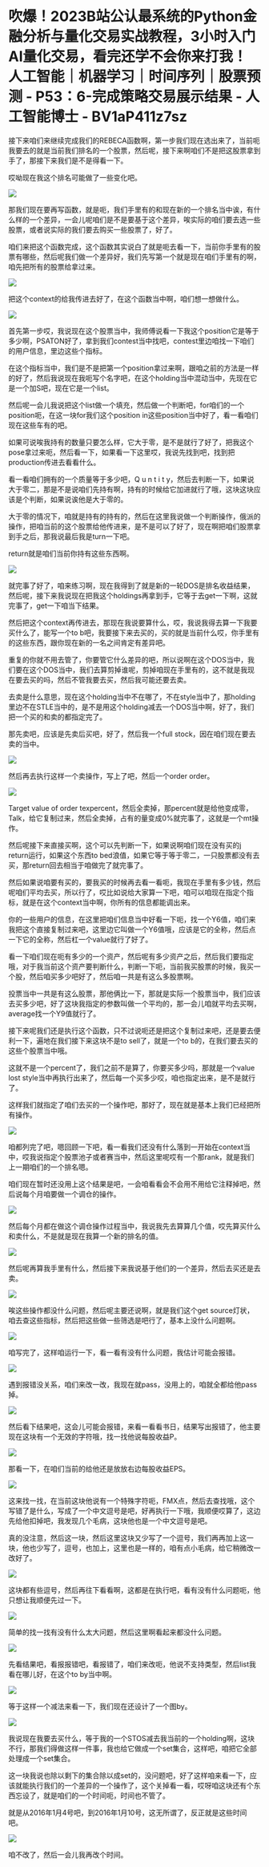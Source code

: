 # 吹爆！2023B站公认最系统的Python金融分析与量化交易实战教程，3小时入门AI量化交易，看完还学不会你来打我！人工智能｜机器学习｜时间序列｜股票预测 - P53：6-完成策略交易展示结果 - 人工智能博士 - BV1aP411z7sz

接下来咱们来继续完成我们的REBECA函数啊，第一步我们现在选出来了，当前呃我要去的就是当前我们排名的一个股票，然后呢，接下来啊咱们不是把这股票拿到手了，那接下来我们是不是得看一下。

哎呦现在我这个排名可能做了一些变化吧。

![](img/3f1362c0bd4cf51547a62a77f7bf3796_1.png)

那我们现在要再写函数，就是呃，我们手里有的和现在新的一个排名当中诶，有什么样的一个差异，一会儿呢咱们是不是要基于这个差异，唉实际的咱们要去选一些股票，或者说实际的我们要去购买一些股票了，好了。

咱们来把这个函数完成，这个函数其实说白了就是呃去看一下，当前你手里有的股票有哪些，然后呢我们做一个差异好，我们先写第一个就是现在咱们手里有的啊，咱先把所有的股票给拿过来。



![](img/3f1362c0bd4cf51547a62a77f7bf3796_3.png)

把这个context的给我传进去好了，在这个函数当中啊，咱们想一想做什么。

![](img/3f1362c0bd4cf51547a62a77f7bf3796_5.png)

首先第一步哎，我说现在这个股票当中，我师傅说看一下我这个position它是等于多少啊，PSATON好了，拿到我们contest当中找吧，contest里边咱找一下咱们的用户信息，里边这些个指标。

在这个指标当中，我们是不是把第一个position拿过来啊，跟咱之前的方法是一样的好了，然后我说现在我呃写个名字吧，在这个holding当中混动当中，先现在它是一个加S吧，现在它是一个list。

然后呢一会儿我说把这个list做一个填充，然后做一个判断吧，for咱们的一个position呃，在这一块for我们这个position in这些position当中好了，看一看咱们现在这些车有的吧。

如果可说唉我持有的数量只要怎么样，它大于零，是不是就行了好了，把我这个pose拿过来呃，然后看一下，如果看一下这里哎，我说先找到吧，找到把production传进去看看什么。

看一看咱们拥有的一个质量等于多少吧，Q u n t i t y，然后去判断一下，如果说大于零二，那是不是说咱们先持有啊，持有的时候给它加进就行了哦，这块这块应该是个判断，如果说诶他是大于零的。

大于零的情况下，咱就是持有的持有的，然后在这里我说做一个判断操作，俄派的操作，把咱当前的这个股票给他传进来，是不是可以了好了，现在啊把咱们股票拿到手之后，那我说最后我是turn一下吧。

return就是咱们当前你持有这些东西啊。

![](img/3f1362c0bd4cf51547a62a77f7bf3796_7.png)

就完事了好了，咱来练习啊，现在我得到了就是新的一轮DOS是排名收益结果，然后呢，接下来我说现在把我这个holdings再拿到手，它等于去get一下啊，这就完事了，get一下咱当下结果。

然后把这个context再传进去，那现在我说要算什么，哎，我说我得去算一下我要买什么了，能写一个to b吧，我要接下来去买的，买的就是当前什么哎，你手里有的这些东西，跟你现在新的一名之间肯定有差异吧。

重复的你就不用去管了，你要管它什么差异的吧，所以说啊在这个DOS当中，我们要在这个DOS当中，我们去算剪掉谁呢，剪掉咱现在手里有的，这不就是我现在要去买的吗，然后不管我要去买，然后我可能还要去卖。

去卖是什么意思，现在这个holding当中不在哪了，不在style当中了，那holding里边不在STLE当中的，是不是用这个holding减去一个DOS当中啊，好了，我们把一个买的和卖的都指定完了。

那先卖吧，应该是先卖后买吧，好了，然后我一个full stock，因在咱们现在要去卖的当中。

![](img/3f1362c0bd4cf51547a62a77f7bf3796_9.png)

然后再去执行这样一个卖操作，写上了吧，然后一个order order。

![](img/3f1362c0bd4cf51547a62a77f7bf3796_11.png)

Target value of order texpercent，然后全卖掉，那percent就是给他变成零，Talk，给它复制过来，然后全卖掉，占有的量变成0%就完事了，这就是一个mt操作。

然后呢接下来直接买啊，这个可以先判断一下，如果说啊咱们现在没有买的j return运行，如果这个东西to bed浪值，如果它等于等于零二，一只股票都没有去买，那return回去相当于咱做完了就完事了。

然后如果说咱要有买的，要我买的时候再去看一看呃，我现在手里有多少钱，然后呢咱们平均去买，所以行了，哎比如说给大家算一下吧，咱可以咱现在指定个指标，就是在这个context当中啊，你所有的信息都能调出来。

你的一些用户的信息，在这里把咱们信息当中好看一下呃，找一个Y6值，咱们来我把这个直接复制过来吧，这里边它叫做一个Y6值哦，应该是它的全称，然后点一下它的全称，然后杠一个value就行了好了。

看一下咱们现在呃有多少的一个资产，然后呢有多少资产之后，然后我们要指定哦，对于我当前这个资产要判断什么，判断一下呃，当前我买股票的时候，我买一个股，然后咱买多少吧好了，然后咱一共是有这么多股票啊。

投票当中一共是有这么股票，那他俩比一下，那就是实际一个股票当中，我们应该去买多少吧，好了这块我指定的参数叫做一个平均的，那一会儿咱就平均去买啊，average找一个Y9值就行了。

接下来呢我们还是执行这个函数，只不过说呃还是把这个复制过来吧，还是要去便利一下，遍地在我们接下来这块不是to sell了，就是一个to b的，在我们要去买的这些个股票当中哦。

这就不是一个percent了，我们之前不是算了，你要买多少吗，那就是一个value lost style当中再执行出来了，然后每一个买多少哎，咱也指定出来，是不是就行了。

这样我们就指定了咱们去买的一个操作吧，那好了，现在就是基本上我们已经把所有操作。

![](img/3f1362c0bd4cf51547a62a77f7bf3796_13.png)

咱都列完了吧，嗯回顾一下吧，看一看我们还没有什么落到一开始在context当中，哎我说指定个股票池子或者赛当中，然后这里呢哎有一个那rank，就是我们上一期咱们的一个排名嗯。

咱们现在暂时还没用上这个结果是吧，一会咱看看会不会用不用给它注释掉吧，然后说每个月咱要做一个调仓的操作。



![](img/3f1362c0bd4cf51547a62a77f7bf3796_15.png)

然后每个月都在做这个调仓操作过程当中，我说我先去算算几个值，哎先算买什么和卖什么，不是就是现在我算一个新的排名的值。



![](img/3f1362c0bd4cf51547a62a77f7bf3796_17.png)

然后呢再算我手里有什么，然后接下来我说基于他们的一个差异，然后去买还是去卖。

![](img/3f1362c0bd4cf51547a62a77f7bf3796_19.png)

唉这些操作都没什么问题，然后呢主要还说啊，就是我们这个get source灯状，咱去查这些指标，然后把这些做一些筛选是吧行了，基本上没什么问题啊。



![](img/3f1362c0bd4cf51547a62a77f7bf3796_21.png)

咱写完了，这样咱运行一下，看一看有没有什么问题，我估计可能会报错。

![](img/3f1362c0bd4cf51547a62a77f7bf3796_23.png)

遇到报错没关系，咱们来改一改，我现在就pass，没用上的，咱就全都给他pass掉。

![](img/3f1362c0bd4cf51547a62a77f7bf3796_25.png)

然后看下结果吧，这会儿可能会报错，来看一看看书日，结果写出报错了，他主要现在这块有一个无效的字符哦，找一找他说每股收益P。



![](img/3f1362c0bd4cf51547a62a77f7bf3796_27.png)

那看一下，在咱们当前的给他还是放放右边每股收益EPS。

![](img/3f1362c0bd4cf51547a62a77f7bf3796_29.png)

这来找一找，在当前这块他说有一个特殊字符呃，FMX点，然后去查找哦，这个写错了是什么，写成了一个中文逗号是吧，好再执行一下哦，我顺便哎算了，这边先给他扣掉吧，我发现几个毛病，这块他也是一个中文逗号是吧。

真的没注意，然后这一块，然后这里这块又少写了一个逗号，我们再再加上这一块，他也少写了，逗号，也加上，这里也是一样的，咱有点小毛病，给它稍微改一改好了。



![](img/3f1362c0bd4cf51547a62a77f7bf3796_31.png)

这块都有些逗号，然后再往下看看啊，这都是在执行吧，看有没有什么问题呃，他只想让我顺便先过一下。

![](img/3f1362c0bd4cf51547a62a77f7bf3796_33.png)

简单的找一找有没有什么太大问题，然后这里啊看起来都没什么问题。

![](img/3f1362c0bd4cf51547a62a77f7bf3796_35.png)

先看结果吧，看报报错吧，看报错了，咱们来改呃，他说不支持类型，然后list我看在哪儿好，在这个to by当中啊。



![](img/3f1362c0bd4cf51547a62a77f7bf3796_37.png)

等于这样一个减法来看一下，我们现在还设计了一个图by。

![](img/3f1362c0bd4cf51547a62a77f7bf3796_39.png)

我说现在我要去买什么，等于我的一个STOS减去我当前的一个holding啊，这块不行，那我们得做这样一件事，我也给它做成一个set集合，这样吧，咱把它全部处理成一个set集合。

这一块我说也除以剩下的集合除以成set的，没问题吧，好了这样咱来看一下，应该就能执行我们的一个差异的一个操作了，这个关掉看一看，哎呀咱这块还有个东西忘设了，就是咱们的一个时间呃，时间也不管了。

就是从2016年1月4号吧，到2016年1月10号，这无所谓了，反正就是这些时间吧。

![](img/3f1362c0bd4cf51547a62a77f7bf3796_41.png)

咱不改了，然后一会儿我再改个时间。